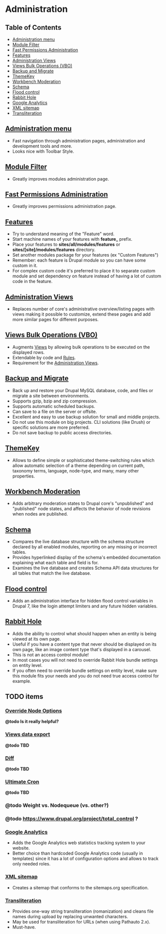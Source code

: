 # Administration

## Table of Contents

  - [Administration menu](#administration-menu)
  - [Module Filter](#module-filter)
  - [Fast Permissions Administration](#fast-permissions-administration)
  - [Features](#features)
  - [Administration Views](#administration-views)
  - [Views Bulk Operations (VBO)](#views-bulk-operations-vbo)
  - [Backup and Migrate](#backup-and-migrate)
  - [ThemeKey](#themekey)
  - [Workbench Moderation](#workbench-moderation)
  - [Schema](#schema)
  - [Flood control](#flood-control)
  - [Rabbit Hole](#rabbit-hole)
  - [Google Analytics](#google-analytics)
  - [XML sitemap](#xml-sitemap)
  - [Transliteration](#transliteration)

## [Administration menu](https://www.drupal.org/project/admin_menu)

  - Fast navigation through administration pages, administration and development tools and more.
  - Looks nice with Toolbar Style.

## [Module Filter](https://www.drupal.org/project/module_filter)

  - Greatly improves modules administration page.

## [Fast Permissions Administration](https://www.drupal.org/project/fpa)

  - Greatly improves permissions administration page.

## [Features](https://www.drupal.org/project/features)

  - Try to understand meaning of the "Feature" word.
  - Start machine names of your features with **feature_** prefix.
  - Place your features to **sites/all/modules/features** or **sites/[site]/modules/features** directory.
  - Set another modules package for your features (ex "Custom Features")
  - Remember: each feature is Drupal module so you can have some custom in it.
  - For complex custom code it's preferred to place it to separate custom module and set dependency on feature instead of having a lot of custom code in the feature.

## [Administration Views](https://www.drupal.org/project/admin_views)

  - Replaces number of core's administrative overview/listing pages with views making it possible to customize, extend these pages and add more similar pages for different purposes.

## [Views Bulk Operations (VBO)](https://www.drupal.org/project/views_bulk_operations)

  - Augments [Views](#views) by allowing bulk operations to be executed on the displayed rows.
  - Extendable by code and [Rules](#rules).
  - Requirement for the [Administration Views](#administration-views).

## [Backup and Migrate](https://www.drupal.org/project/backup_migrate)

  - Back up and restore your Drupal MySQL database, code, and files or migrate a site between environments.
  - Supports gzip, bzip and zip compression.
  - Supports automatic scheduled backups.
  - Can save to a file on the server or offsite.
  - Excellent and easy to use backup solution for small and middle projects.
  - Do not use this module on big projects. CLI solutions (like Drush) or specific solutions are more preferred.
  - Do not save backup to public access directories.

## [ThemeKey](https://www.drupal.org/project/themekey)

  - Allows to define simple or sophisticated theme-switching rules which allow automatic selection of a theme depending on current path, taxonomy terms, language, node-type, and many, many other properties.

## [Workbench Moderation](https://www.drupal.org/project/workbench_moderation)

  - Adds arbitrary moderation states to Drupal core's "unpublished" and "published" node states, and affects the behavior of node revisions when nodes are published.

## [Schema](https://www.drupal.org/project/schema)

  - Compares the live database structure with the schema structure declared by all enabled modules, reporting on any missing or incorrect tables.
  - Provides hyperlinked display of the schema's embedded documentation explaining what each table and field is for.
  - Examines the live database and creates Schema API data structures for all tables that match the live database.

## [Flood control](https://www.drupal.org/project/flood_control)

  - Adds an administration interface for hidden flood control variables in Drupal 7, like the login attempt limiters and any future hidden variables.

## [Rabbit Hole](https://www.drupal.org/project/rabbit_hole)

  - Adds the ability to control what should happen when an entity is being viewed at its own page.
  - Useful if you have a content type that never should be displayed on its own page, like an image content type that's displayed in a carousel.
  - This is not an access control module!
  - In most cases you will not need to override Rabbit Hole bundle settings on entity level.
  - If you often need to override bundle settings on entity level, make sure this module fits your needs and you do not need true access control for example.

## TODO items

### [Override Node Options](https://www.drupal.org/project/override_node_options)

  **@todo Is it really helpful?**

### [Views data export](https://www.drupal.org/project/views_data_export)

  **@todo TBD**

### [Diff](https://www.drupal.org/project/diff)

  **@todo TBD**

### [Ultimate Cron](https://www.drupal.org/project/ultimate_cron)

  **@todo TBD**
  
### @todo Weight vs. Nodequeue (vs. other?)

### @todo https://www.drupal.org/project/total_control ?

### [Google Analytics](https://www.drupal.org/project/google_analytics)

  - Adds the Google Analytics web statistics tracking system to your website.
  - Better choice than hardcoded Google Analytics code (usually in templates) since it has a lot of configuration options and allows to track only needed roles.

### [XML sitemap](https://www.drupal.org/project/xmlsitemap)

  - Creates a sitemap that conforms to the sitemaps.org specification.
  
### [Transliteration](https://www.drupal.org/project/transliteration)
  
  - Provides one-way string transliteration (romanization) and cleans file names during upload by replacing unwanted characters.
  - May be used for transliteration for URLs (when using Pathauto 2.x).
  - Must-have.
  
